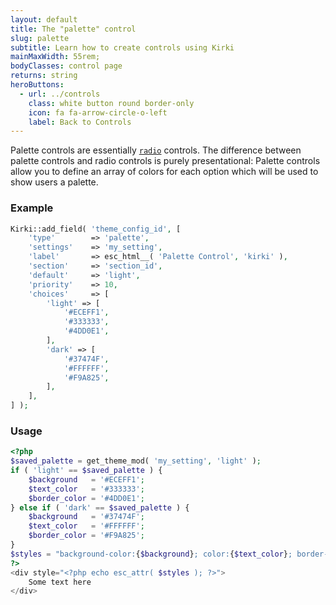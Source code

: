```yaml
---
layout: default
title: The "palette" control
slug: palette
subtitle: Learn how to create controls using Kirki
mainMaxWidth: 55rem;
bodyClasses: control page
returns: string
heroButtons:
  - url: ../controls
    class: white button round border-only
    icon: fa fa-arrow-circle-o-left
    label: Back to Controls
---
```


Palette controls are essentially [`radio`](radio) controls. The difference between palette controls and radio controls is purely presentational: Palette controls allow you to define an array of colors for each option which will be used to show users a palette.

### Example

```php
Kirki::add_field( 'theme_config_id', [
	'type'        => 'palette',
	'settings'    => 'my_setting',
	'label'       => esc_html__( 'Palette Control', 'kirki' ),
	'section'     => 'section_id',
	'default'     => 'light',
	'priority'    => 10,
	'choices'     => [
		'light' => [
			'#ECEFF1',
			'#333333',
			'#4DD0E1',
		],
		'dark' => [
			'#37474F',
			'#FFFFFF',
			'#F9A825',
		],
	],
] );
```

### Usage

```php
<?php
$saved_palette = get_theme_mod( 'my_setting', 'light' );
if ( 'light' == $saved_palette ) {
	$background   = '#ECEFF1';
	$text_color   = '#333333';
	$border_color = '#4DD0E1';
} else if ( 'dark' == $saved_palette ) {
	$background   = '#37474F';
	$text_color   = '#FFFFFF';
	$border_color = '#F9A825';
}
$styles = "background-color:{$background}; color:{$text_color}; border-color:{$border_color};";
?>
<div style="<?php echo esc_attr( $styles ); ?>">
	Some text here
</div>
```
